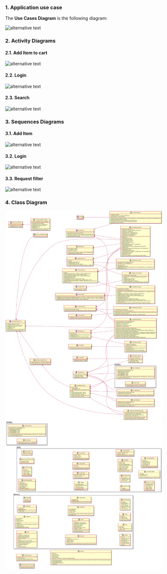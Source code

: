 ### 1. Application use case
The **Use Cases Diagram** is the following diagram:

![alternative text](http://www.plantuml.com/plantuml/proxy?cache=no&src=https://raw.githubusercontent.com/stroitel201/techshop/master/docs/uml/use-case.puml)

### 2. Activity Diagrams
#### 2.1. Add Item to cart

![alternative text](http://www.plantuml.com/plantuml/proxy?cache=no&src=https://raw.githubusercontent.com/stroitel201/techshop/master/docs/uml/activity/add-to-cart.puml)
#### 2.2. Login

![alternative text](http://www.plantuml.com/plantuml/proxy?cache=no&src=https://raw.githubusercontent.com/stroitel201/techshop/master/docs/uml/activity/login.puml)
#### 2.3. Search

![alternative text](http://www.plantuml.com/plantuml/proxy?cache=no&src=https://raw.githubusercontent.com/stroitel201/techshop/master/docs/uml/activity/search.puml)

### 3. Sequences Diagrams
#### 3.1. Add Item

![alternative text](http://www.plantuml.com/plantuml/proxy?cache=no&src=https://raw.githubusercontent.com/stroitel201/techshop/master/docs/uml/sequence/add-item.puml)
#### 3.2. Login

![alternative text](http://www.plantuml.com/plantuml/proxy?cache=no&src=https://raw.githubusercontent.com/stroitel201/techshop/master/docs/uml/sequence/login.puml)
#### 3.3. Request filter

![alternative text](http://www.plantuml.com/plantuml/proxy?cache=no&src=https://raw.githubusercontent.com/stroitel201/techshop/master/docs/uml/sequence/requestFilter.puml)

### 4. Class Diagram
<img src="class_diagram.png">
<img src="class_diagram_2.png">